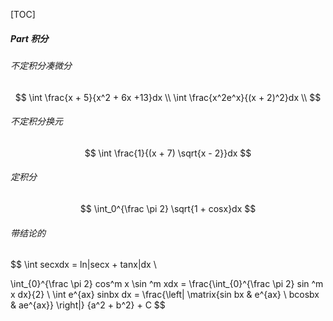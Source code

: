 [TOC]

##### Part 积分

###### 不定积分凑微分

$$
\int \frac{x + 5}{x^2 + 6x +13}dx \\
\int \frac{x^2e^x}{(x + 2)^2}dx \\
$$

###### 不定积分换元

$$
\int \frac{1}{(x + 7) \sqrt{x - 2}}dx	
$$



###### 定积分

$$
\int_0^{\frac \pi 2} \sqrt{1 + cosx}dx
$$

###### 带结论的

$$
\int secxdx = ln|secx + tanx|dx \\

\int_{0}^{\frac \pi 2} cos^m x \sin ^m xdx
= \frac{\int_{0}^{\frac \pi 2} sin ^m x dx}{2} \\
\int e^{ax} sinbx dx
= \frac{\left| 
\matrix{sin bx	&	e^{ax} \\ 
		bcosbx	&	ae^{ax}} 
\right|}	{a^2 + b^2} + C
$$

